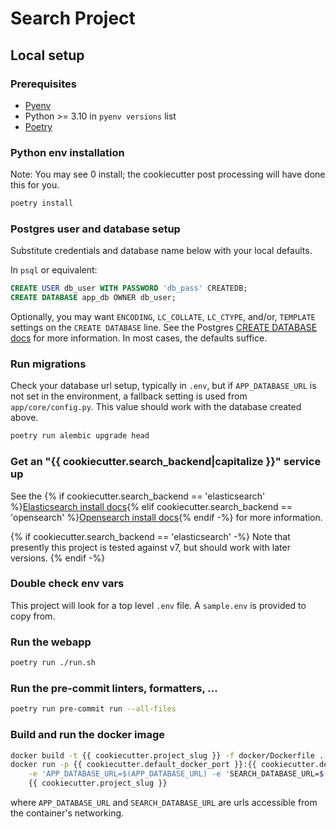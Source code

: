 # Search Project
## Local setup
### Prerequisites
- [Pyenv](https://github.com/pyenv/pyenv)
- Python >= 3.10 in `pyenv versions` list
- [Poetry](https://python-poetry.org/)

### Python env installation
Note: You may see 0 install; the cookiecutter post processing will have done this for you.
```bash
poetry install
```

### Postgres user and database setup
Substitute credentials and database name below with your local defaults.

In `psql` or equivalent:
```sql
CREATE USER db_user WITH PASSWORD 'db_pass' CREATEDB;
CREATE DATABASE app_db OWNER db_user;
```

Optionally, you may want `ENCODING`, `LC_COLLATE`, `LC_CTYPE`, and/or,
`TEMPLATE` settings on the `CREATE DATABASE` line. See the Postgres
[CREATE DATABASE docs](https://www.postgresql.org/docs/current/sql-createdatabase.html)
for more information. In most cases, the defaults suffice.

### Run migrations
Check your database url setup, typically in `.env`, but if
`APP_DATABASE_URL` is not set in the environment, a fallback setting
is used from `app/core/config.py`. This value should work with the
database created above.

```bash
poetry run alembic upgrade head
```

### Get an "{{ cookiecutter.search_backend|capitalize }}" service up
See the {% if cookiecutter.search_backend == 'elasticsearch' %}[Elasticsearch install docs](https://www.elastic.co/guide/en/elasticsearch/reference/master/_installation.html){% elif cookiecutter.search_backend == 'opensearch' %}[Opensearch install docs](https://opensearch.org/docs/latest/opensearch/install/index/){% endif -%} for more information.

{% if cookiecutter.search_backend == 'elasticsearch' -%}
Note that presently this project is tested against v7, but should work with later versions.
{% endif -%}

### Double check env vars

This project will look for a top level `.env` file. A `sample.env` is provided to copy from.

### Run the webapp
```bash
poetry run ./run.sh
```

### Run the pre-commit linters, formatters, ...
```bash
poetry run pre-commit run --all-files
```

### Build and run the docker image
```bash
docker build -t {{ cookiecutter.project_slug }} -f docker/Dockerfile .
docker run -p {{ cookiecutter.default_docker_port }}:{{ cookiecutter.default_docker_port }} \
	-e 'APP_DATABASE_URL=$(APP_DATABASE_URL) -e 'SEARCH_DATABASE_URL=$(SEARCH_DATABASE_URL) \
	{{ cookiecutter.project_slug }}
```
where `APP_DATABASE_URL` and `SEARCH_DATABASE_URL` are urls accessible from the container's networking.
